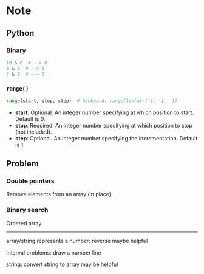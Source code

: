 # Note

## Python

### Binary

```python
10 & 8  # --> 8
8 & 8  # --> 8
7 & 8  # --> 0
```  

### `range()`

```python
range(start, stop, step)  # backward: range(len(arr)-1, -1, -1)
```

- **start**: Optional. An integer number specifying at which position to start. Default is 0.
- **stop**: Required. An integer number specifying at which position to stop (not included).
- **step**: Optional. An integer number specifying the incrementation. Default is 1.

## Problem

### Double pointers

Remove elements from an array (in place).

### Binary search

Ordered array.

***

array/string represents a number: reverse maybe helpful

interval problems: draw a number line

string: convert string to array may be helpful

